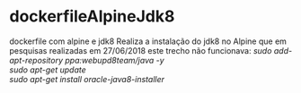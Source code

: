 # dockerfileAlpineJdk8
dockerfile com alpine e jdk8 
Realiza a instalação do jdk8 no Alpine que em pesquisas realizadas em 27/06/2018 este trecho não funcionava:
  *sudo add-apt-repository ppa:webupd8team/java -y*  
  *sudo apt-get update*  
  *sudo apt-get install oracle-java8-installer*  
